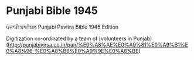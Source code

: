 # Punjabi Bible 1945
ਪੰਜਾਬੀ ਬਾਈਬਲ
Punjabi Pavitra Bible 1945 Edition

Digitization co-ordinated by a team of [volunteers in Punjab] (http://punjabivirsa.co.in/pan/%E0%A8%AE%E0%A9%81%E0%A9%B1%E0%A8%96-%E0%A8%B8%E0%A9%9E%E0%A8%BE)
